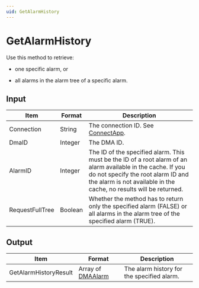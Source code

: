 ```yaml
---
uid: GetAlarmHistory
---
```


# GetAlarmHistory

Use this method to retrieve:

- one specific alarm, or

- all alarms in the alarm tree of a specific alarm.

## Input

| Item | Format | Description |
|--|--|--|
| Connection | String | The connection ID. See [ConnectApp](xref:ConnectApp). |
| DmaID | Integer | The DMA ID. |
| AlarmID | Integer | The ID of the specified alarm. This must be the ID of a root alarm of an alarm available in the cache. If you do not specify the root alarm ID and the alarm is not available in the cache, no results will be returned. |
| RequestFullTree | Boolean | Whether the method has to return only the specified alarm (FALSE) or all alarms in the alarm tree of the specified alarm (TRUE). |

## Output

| Item                  | Format                                                                   | Description                                |
|-----------------------|--------------------------------------------------------------------------|--------------------------------------------|
| GetAlarmHistoryResult | Array of [DMAAlarm](xref:DMAAlarm) | The alarm history for the specified alarm. |
